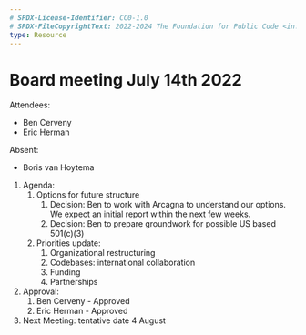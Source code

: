 ```yaml
---
# SPDX-License-Identifier: CC0-1.0
# SPDX-FileCopyrightText: 2022-2024 The Foundation for Public Code <info@publiccode.net>
type: Resource
---
```


# Board meeting July 14th 2022

Attendees:

* Ben Cerveny
* Eric Herman

Absent:

* Boris van Hoytema

1. Agenda:
   1. Options for future structure
      1. Decision: Ben to work with Arcagna to understand our options.  We expect an initial report within the next few weeks.
      2. Decision: Ben to prepare groundwork for possible US based 501(c)(3)
   2. Priorities update:
      1. Organizational restructuring
      2. Codebases: international collaboration
      3. Funding
      4. Partnerships
2. Approval:
   1. Ben Cerveny - Approved
   2. Eric Herman - Approved
   <!-- 3. Boris van Hoytema - -->
3. Next Meeting: tentative date 4 August
